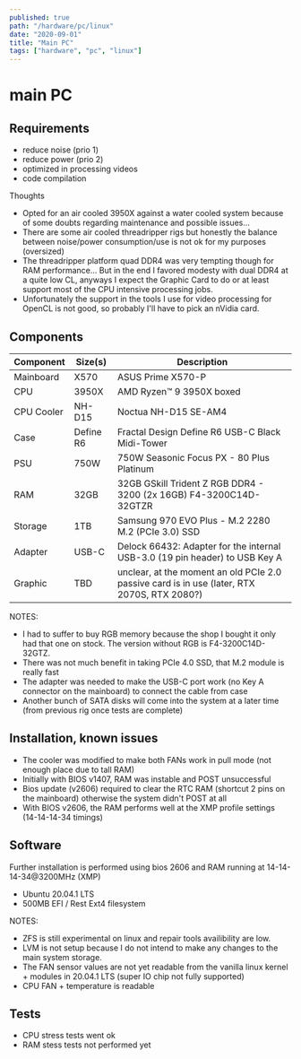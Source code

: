 ```yaml
---
published: true
path: "/hardware/pc/linux"
date: "2020-09-01"
title: "Main PC"
tags: ["hardware", "pc", "linux"]
---
```


# main PC

## Requirements

* reduce noise (prio 1)
* reduce power (prio 2)
* optimized in processing videos
* code compilation

Thoughts

* Opted for an air cooled 3950X against a water cooled system because of some doubts regarding maintenance and possible issues...
* There are some air cooled threadripper rigs but honestly the balance between noise/power consumption/use is not ok for my purposes (oversized)
* The threadripper platform quad DDR4 was very tempting though for RAM performance... But in the end I favored modesty with dual DDR4 at a quite low CL, anyways I expect the Graphic Card to do or at least support most of the CPU intensive processing jobs.
* Unfortunately the support in the tools I use for video processing for OpenCL is not good, so probably I'll have to pick an nVidia card.

## Components

| Component  | Size(s) | Description |
| ----       | ----   |  ----        |
| Mainboard  | X570   | ASUS Prime X570-P |
| CPU        | 3950X  | AMD Ryzen™ 9 3950X boxed |
| CPU Cooler | NH-D15 | Noctua NH-D15 SE-AM4 |
| Case       | Define R6 | Fractal Design Define R6 USB-C Black Midi-Tower |
| PSU        | 750W  | 750W Seasonic Focus PX - 80 Plus Platinum |
| RAM        | 32GB  | 32GB GSkill Trident Z RGB DDR4 - 3200 (2x 16GB)  F4-3200C14D-32GTZR |
| Storage    | 1TB   | Samsung 970 EVO Plus - M.2 2280 M.2 (PCIe 3.0) SSD |
| Adapter    | USB-C | Delock 66432: Adapter for the internal USB-3.0 (19 pin header) to USB Key A |
| Graphic    | TBD   | unclear, at the moment an old PCIe 2.0 passive card is in use (later, RTX 2070S, RTX 2080?)  |

NOTES:

* I had to suffer to buy RGB memory because the shop I bought it only had that one on stock. The version without RGB is F4-3200C14D-32GTZ.
* There was not much benefit in taking PCIe 4.0 SSD, that M.2 module is really fast
* The adapter was needed to make the USB-C port work (no Key A connector on the mainboard) to connect the cable from case
* Another bunch of SATA disks will come into the system at a later time (from previous rig once tests are complete)

## Installation, known issues

* The cooler was modified to make both FANs work in pull mode (not enough place due to tall RAM)
* Initially with BIOS v1407, RAM was instable and POST unsuccessful
* Bios update (v2606) required to clear the RTC RAM (shortcut 2 pins on the mainboard) otherwise the system didn't POST at all
* With BIOS v2606, the RAM performs well at the XMP profile settings (14-14-14-34 timings)

## Software

Further installation is performed using bios 2606 and RAM running at 14-14-14-34@3200MHz (XMP)

* Ubuntu 20.04.1 LTS
* 500MB EFI / Rest Ext4 filesystem

NOTES:

* ZFS is still experimental on linux and repair tools availibility are low.
* LVM is not setup because I do not intend to make any changes to the main system storage.
* The FAN sensor values are not yet readable from the vanilla linux kernel + modules in 20.04.1 LTS (super IO chip not fully supported)
* CPU FAN + temperature is readable

## Tests

* CPU stress tests went ok
* RAM stess tests not performed yet
